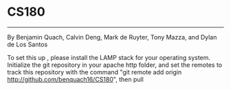# CS180

--------------
By Benjamin Quach, Calvin Deng, Mark de Ruyter, Tony Mazza, and Dylan de Los Santos


To set this up , please install the LAMP stack for your operating system. Initialize the git repository in your apache http folder, and set the remotes to track this repository with the command "git remote add origin http://github.com/benquach16/CS180", then pull
